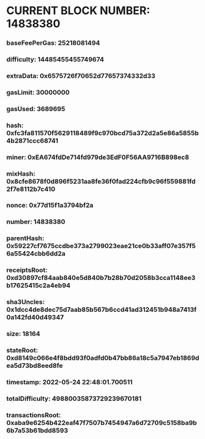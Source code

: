 # CURRENT BLOCK NUMBER: 14838380

### baseFeePerGas: 25218081494
### difficulty: 14485455455749674
### extraData: 0x6575726f70652d77657374332d33
### gasLimit: 30000000
### gasUsed: 3689695
### hash: 0xfc3fa811570f5629118489f9c970bcd75a372d2a5e86a5855b4b2871ccc68741
### miner: 0xEA674fdDe714fd979de3EdF0F56AA9716B898ec8
### mixHash: 0x8cfe8678f0d896f5231aa8fe36f0fad224cfb9c96f559881fd2f7e8112b7c410
### nonce: 0x77d15f1a3794bf2a
### number: 14838380
### parentHash: 0x59227cf7675ccdbe373a2799023eae21ce0b33aff07e357f56a55424cbb6dd2a
### receiptsRoot: 0xd30897cf84aab840e5d840b7b28b70d2058b3cca1148ee3b17625415c2a4eb94
### sha3Uncles: 0x1dcc4de8dec75d7aab85b567b6ccd41ad312451b948a7413f0a142fd40d49347
### size: 18164
### stateRoot: 0xd8149c066e4f8bdd93f0adfd0b47bb86a18c5a7947eb1869dea5d73bd8eed8fe
### timestamp: 2022-05-24 22:48:01.700511
### totalDifficulty: 49880035873729239670181
### transactionsRoot: 0xaba9e6254b422eaf47f7507b7454947a6d72709c5158ba9b6b7a53b61bdd8593
